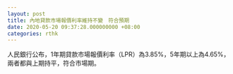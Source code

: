 ```yaml
---
layout: post
title: 內地貸款市場報價利率維持不變　符合預期
date: 2020-05-20 09:37:28.000000000 +08:00
categories: rthk
---
```


人民銀行公布，1年期貸款市場報價利率（LPR）為3.85%，5年期以上為4.65%，兩者都與上期持平，符合市場期。
